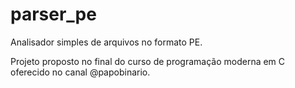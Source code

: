 # parser_pe
Analisador simples de arquivos no formato PE.

Projeto proposto no final do curso de programação moderna em C oferecido no canal @papobinario.
